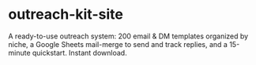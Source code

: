 # outreach-kit-site
A ready-to-use outreach system: 200 email &amp; DM templates organized by niche, a Google Sheets mail-merge to send and track replies, and a 15-minute quickstart. Instant download.

